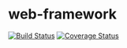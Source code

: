 # web-framework
[![Build Status](https://travis-ci.org/jvallejodiaz/web-framework.svg?branch=master)](https://travis-ci.org/jvallejodiaz/web-framework)
[![Coverage Status](https://coveralls.io/repos/github/jvallejodiaz/web-framework/badge.svg?branch=master)](https://coveralls.io/github/jvallejodiaz/web-framework?branch=master)
